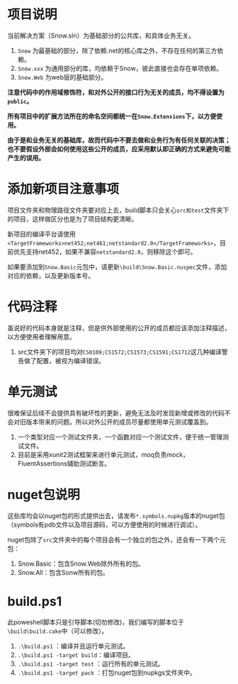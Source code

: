 # 项目说明
当前解决方案（Snow.sln）为基础部分的公共库，和具体业务无关。

1. `Snow` 为最基础的部分，除了依赖.net的核心库之外，不存在任何的第三方依赖。
2. `Snow.xxx` 为通用部分的库，均依赖于Snow，彼此直接也会存在单项依赖。
3. `Snow.Web` 为web层的基础部分。

**注意代码中的作用域修饰符，和对外公开的接口行为无关的成员，均不得设置为`public`。**

**所有项目中的扩展方法所在的命名空间都统一在`Snow.Extensions`下，以方便使用。**

**由于是和业务无关的基础库，故而代码中不要去做和业务行为有任何关联的决策；也不要假设外部会如何使用这些公开的成员，应采用默认即正确的方式来避免可能产生的误用。**

# 添加新项目注意事项
项目文件夹和物理路径文件夹要对应上去，build脚本只会关心`src和test`文件夹下的项目，这样做区分也是为了项目结构更清晰。

新项目的编译平台请使用`<TargetFrameworks>net452;net461;netstandard2.0</TargetFrameworks>`，目前优先支持net452，如果不兼容`netstandard2.0`，则移除这个即可。

如果要添加到`Snow.Basic`元包中，请更新`\build\Snow.Basic.nuspec`文件，添加对应的依赖，以及更新版本号。

# 代码注释
虽说好的代码本身就是注释，但是供外部使用的公开的成员都应该添加注释描述，以方便使用者理解用意。
1. src文件夹下的项目均对`CS0109;CS1572;CS1573;CS1591;CS1712`这几种编译警告做了配置，被视为编译错误。

# 单元测试
很难保证后续不会提供具有破坏性的更新，避免无法及时发现新增或修改的代码不会对旧版本带来的问题。所以对外公开的成员尽量都使用单元测试覆盖到。
1. 一个类型对应一个测试文件夹，一个函数对应一个测试文件，便于统一管理测试文件。
2. 目前是采用xunit2测试框架来进行单元测试，moq负责mock，FluentAssertions辅助测试断言。

# nuget包说明
这些库均会以nuget包的形式提供出去，请发布`*.symbols.nupkg`版本的nuget包（symbols有pdb文件以及项目源码，可以方便使用的时候进行调试）。

nuget包除了`src`文件夹中的每个项目会有一个独立的包之外，还会有一下两个元包：
1. Snow.Basic：包含Snow.Web除外所有的包。
2. Snow.All：包含Sonw所有的包。

# build.ps1
此poweshell脚本只是引导脚本(切勿修改)，我们编写的脚本位于`\build\build.cake`中（可以修改）。
1. `.\build.ps1` ：编译并且运行单元测试。
2. `.\build.ps1 -target build`：编译项目。
3. `.\build.ps1 -target test` ：运行所有的单元测试。
4. `.\build.ps1 -target pack` ：打包nuget包到nupkgs文件夹中。